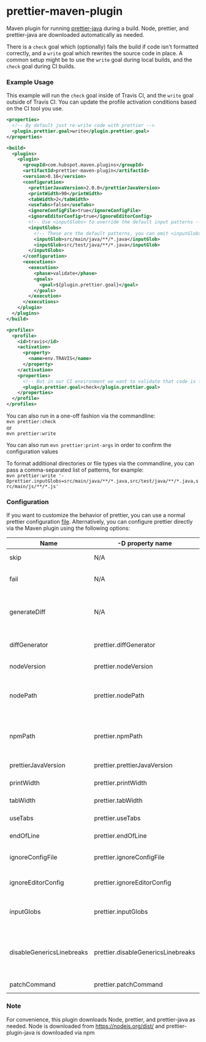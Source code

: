 # prettier-maven-plugin

Maven plugin for running [prettier-java](https://github.com/jhipster/prettier-java) during a build. Node, prettier, and prettier-java are downloaded automatically as needed.

There is a `check` goal which (optionally) fails the build if code isn't formatted correctly, and a `write` goal which rewrites the source code in place. A common setup might be to use the `write` goal during local builds, and the `check` goal during CI builds.

### Example Usage

This example will run the `check` goal inside of Travis CI, and the `write` goal outside of Travis CI. You can update the profile activation conditions based on the CI tool you use.

```xml
<properties>
  <!-- By default just re-write code with prettier -->
  <plugin.prettier.goal>write</plugin.prettier.goal>
</properties>

<build>
  <plugins>
    <plugin>
      <groupId>com.hubspot.maven.plugins</groupId>
      <artifactId>prettier-maven-plugin</artifactId>
      <version>0.16</version>
      <configuration>
        <prettierJavaVersion>2.0.0</prettierJavaVersion>
        <printWidth>90</printWidth>
        <tabWidth>2</tabWidth>
        <useTabs>false</useTabs>
        <ignoreConfigFile>true</ignoreConfigFile>
        <ignoreEditorConfig>true</ignoreEditorConfig>
        <!-- Use <inputGlobs> to override the default input patterns -->
        <inputGlobs>
          <!-- These are the default patterns, you can omit <inputGlobs> entirely unless you want to override them -->
          <inputGlob>src/main/java/**/*.java</inputGlob>
          <inputGlob>src/test/java/**/*.java</inputGlob>
        </inputGlobs>
      </configuration>
      <executions>
        <execution>
          <phase>validate</phase>
          <goals>
            <goal>${plugin.prettier.goal}</goal>
          </goals>
        </execution>
      </executions>
    </plugin>
  </plugins>
</build>

<profiles>
  <profile>
    <id>travis</id>
    <activation>
      <property>
        <name>env.TRAVIS</name>
      </property>
    </activation>
    <properties>
      <!-- But in our CI environment we want to validate that code is formatted -->
      <plugin.prettier.goal>check</plugin.prettier.goal>
    </properties>
  </profile>
</profiles>
```

You can also run in a one-off fashion via the commandline:  
`mvn prettier:check`  
or  
`mvn prettier:write`

You can also run `mvn prettier:print-args` in order to confirm the configuration values

To format additional directories or file types via the commandline, you can pass a comma-separated list of patterns, for example:  
`mvn prettier:write '-Dprettier.inputGlobs=src/main/java/**/*.java,src/test/java/**/*.java,src/main/js/**/*.js'`

### Configuration

If you want to customize the behavior of prettier, you can use a normal prettier configuration [file](https://prettier.io/docs/en/configuration.html). Alternatively, you can configure prettier directly via the Maven plugin using the following options:

| Name                | -D property name             | Default Value                    | Description                                                                                                                                                                                                                                                       |
|---------------------|------------------------------|----------------------------------|-------------------------------------------------------------------------------------------------------------------------------------------------------------------------------------------------------------------------------------------------------------------|
| skip                | N/A                          | false                            | If set to true, plugin execution will be skipped                                                                                                                                                                                                                  |
| fail                | N/A                          | true                             | **Only appplies to `check` goal**. If set to true, the plugin execution will fail if any unformatted files are found                                                                                                                                              |
| generateDiff        | N/A                          | false                            | **Only appplies to `check` goal. Be sure to have to sh and diff in your PATH**. If set to true, a diff will be generated between the current code and the prettier-formatted code.                                                                                |
| diffGenerator       | prettier.diffGenerator       | _                                | **Only appplies to `check` goal**. Can be used to supply a custom implementation of [`DiffGenerator`](https://github.com/HubSpot/prettier-maven-plugin/blob/master/prettier-maven-plugin/src/main/java/com/hubspot/maven/plugins/prettier/diff/DiffGenerator.java) 
| nodeVersion         | prettier.nodeVersion         | 16.13.1                          | Controls version of Node used to run prettier-java.                                                                                                                                                                                                               |
| nodePath            | prettier.nodePath            | -                                | Can be used to supply your own node executable, rather than having the plugin download it. To use the version of node on your `$PATH`, you can simply set this option to `node`.                  |
| npmPath             | prettier.npmPath             | -                                | Can be used to supply your own npm executable, rather than having the plugin download it. To use the version of npm on your `$PATH`, you can simply set this option to `npm`.                      |
| prettierJavaVersion | prettier.prettierJavaVersion | 0.7.0                            | Controls version of prettier-java that is used.                                                             |
| printWidth          | prettier.printWidth          | `null`                           | If set, will be passed to prettier as `--print-width`. More information [here](https://prettier.io/docs/en/options.html#print-width)                                                                                                                              |
| tabWidth            | prettier.tabWidth            | `null`                           | If set, will be passed to prettier as `--tab-width`. More information [here](https://prettier.io/docs/en/options.html#tab-width)                                                                                                                                  |
| useTabs             | prettier.useTabs             | `null`                           | If set, will be passed to prettier as `--use-tabs`. More information [here](https://prettier.io/docs/en/options.html#tabs)                                                                                                                                        |
| endOfLine           | prettier.endOfLine           | `null`                           | If set, will be passed to prettier as `--end-of-line`. More information [here](https://prettier.io/docs/en/options.html#end-of-line)                                                                                                                              |
| ignoreConfigFile    | prettier.ignoreConfigFile    | `false`                          | If set to true, pretter will be invoked with `--no-config`. More information [here](https://prettier.io/docs/en/cli.html#--no-config)                                                                                                                             |
| ignoreEditorConfig  | prettier.ignoreEditorConfig  | `false`                          | If set to true, pretter will be invoked with `--no-editorconfig`. More information [here](https://prettier.io/docs/en/cli.html#--no-editorconfig)                                                                                                                 |
| inputGlobs          | prettier.inputGlobs          | `src/{main,test}/java/**/*.java` | Controls the input paths passed to prettier, useful for formatting additional directories or file types. More information [here](https://prettier.io/docs/en/cli.html#file-patterns)                                                                              |
| disableGenericsLinebreaks | prettier.disableGenericsLinebreaks | `false` | Prevents prettier from adding linebreaks to generic type declarations (see https://github.com/HubSpot/prettier-maven-plugin/pull/78 for more background) |
| patchCommand        | prettier.patchCommand        | `/usr/bin/patch`                          | Patch command to use for `disableGenericsLinebreaks`  |

### Note

For convenience, this plugin downloads Node, prettier, and prettier-java as needed. Node is downloaded from https://nodejs.org/dist/ and prettier-plugin-java is downloaded via npm

